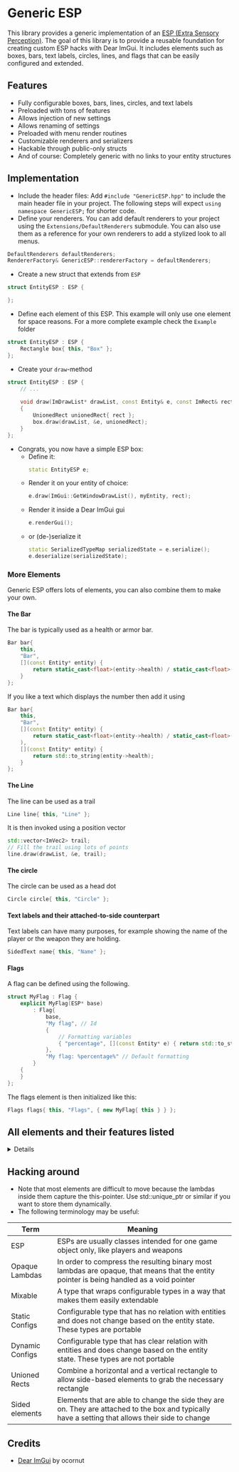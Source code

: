 # Generic ESP
This library provides a generic implementation of an [ESP (Extra Sensory Perception)](https://en.wikipedia.org/wiki/Cheating_in_online_games#/media/File:AssaultCube_wallhacks_(cropped).png). The goal of this library is to provide a reusable foundation for creating custom ESP hacks with Dear ImGui. It includes elements such as boxes, bars, text labels, circles, lines, and flags that can be easily configured and extended.

## Features
- Fully configurable boxes, bars, lines, circles, and text labels
- Preloaded with tons of features
- Allows injection of new settings
- Allows renaming of settings
- Preloaded with menu render routines
- Customizable renderers and serializers
- Hackable through public-only structs
- And of course: Completely generic with no links to your entity structures

## Implementation
- Include the header files: Add `#include "GenericESP.hpp"` to include the main header file in your project. The following steps will expect `using namespace GenericESP;` for shorter code.
- Define your renderers. You can add default renderers to your project using the `Extensions/DefaultRenderers` submodule. You can also use them as a reference for your own renderers to add a stylized look to all menus.
```cpp
DefaultRenderers defaultRenderers;
RendererFactory& GenericESP::rendererFactory = defaultRenderers;
```
- Create a new struct that extends from `ESP`
```cpp
struct EntityESP : ESP {

};
```
- Define each element of this ESP. This example will only use one element for space reasons. For a more complete example check the `Example` folder
```cpp
struct EntityESP : ESP {
    Rectangle box{ this, "Box" };
};
```
- Create your `draw`-method
```cpp
struct EntityESP : ESP {
    // ...
    
    void draw(ImDrawList* drawList, const Entity& e, const ImRect& rect) const
    {
        UnionedRect unionedRect{ rect };
        box.draw(drawList, &e, unionedRect);
    }
};
```
- Congrats, you now have a simple ESP box:
  - Define it:
    ```cpp
    static EntityESP e;
    ```
  - Render it on your entity of choice:
    ```cpp
    e.draw(ImGui::GetWindowDrawList(), myEntity, rect);
    ```
  - Render it inside a Dear ImGui gui
    ```cpp
    e.renderGui();
    ```
  - or (de-)serialize it
    ```cpp
    static SerializedTypeMap serializedState = e.serialize();
    e.deserialize(serializedState);
    ```

### More Elements
Generic ESP offers lots of elements, you can also combine them to make your own.

#### The Bar
The bar is typically used as a health or armor bar.
```cpp
Bar bar{
    this,
    "Bar",
    [](const Entity* entity) {
        return static_cast<float>(entity->health) / static_cast<float>(entity->maxHealth);
    }
};
```
If you like a text which displays the number then add it using
```cpp
Bar bar{
    this,
    "Bar",
    [](const Entity* entity) {
        return static_cast<float>(entity->health) / static_cast<float>(entity->maxHealth); }
    ),
    [](const Entity* entity) {
        return std::to_string(entity->health);
    }
};
```

#### The Line
The line can be used as a trail
```cpp
Line line{ this, "Line" };
```
It is then invoked using a position vector
```cpp
std::vector<ImVec2> trail;
// Fill the trail using lots of points
line.draw(drawList, &e, trail);
```

#### The circle
The circle can be used as a head dot
```cpp
Circle circle{ this, "Circle" };
```

#### Text labels and their attached-to-side counterpart
Text labels can have many purposes, for example showing the name of the player or the weapon they are holding.
```cpp
SidedText name{ this, "Name" };
```

#### Flags
A flag can be defined using the following.
```cpp
struct MyFlag : Flag {
    explicit MyFlag(ESP* base)
        : Flag{
            base,
            "My flag", // Id
            {
                // Formatting variables
                { "percentage", [](const Entity* e) { return std::to_string(e->flagPercentage); } }
            },
            "My flag: %percentage%" // Default formatting
        }
    {
    }
};
```
The flags element is then initialized like this:
```cpp
Flags flags{ this, "Flags", { new MyFlag{ this } } };
```

## All elements and their features listed

<details>

* Rectangles
  * Color - Color of the entire box
  * Rounding - How much edges are rounded off
  * Thickness - How thick the box is
  * Outlined - Whether the box is outlined
    * Outline color - Color of the outline
    * Outline thickness - How thick the outline is
  * Fill - Whether the box is filled
    * Fill color - The color the box is filled with
* Bars
  * Side - Side of the rectangle the bar is on 
  * Background color - Background color of the bar
  * Spacing - Distance from the box
  * Width - Width of the bar
  * Filled color - Color when the bar is filled
  * Empty color - Color when the bar is empty
  * Gradient - Whether the color is a gradient
    * Hue steps - How many steps are in between the top and the bottom
  * Flipped - Whether the bar is flipped
  * Outlined - Whether the bar is outlined
    * Outline color - Color of the outline
    * Outline thickness - How thick the outline is
  * Number Text (optional)
    * Inherits all settings from an unsided text label
    * Hide when full - Hides text when bar is fully filled up
* Text labels
  * Sided text labels
    * Inherits all settings from an unsided text label
    * Side - Side of the rectangle the bar is on
    * Spacing - Distance from the box
  * Unsided text labels
    * Font scale - Size of the text
    * Font color - Color of the text
    * Shadow - Whether the text has a drop shadow
      * Shadow offset - Distance from text
      * Shadow color - Color of the drop shadow
* Lines
  * Color - Color of the line
  * Thickness - How thick the line is
  * Outlined - Whether the line has an outline
    * Outline color - Color of the outline
    * Outline thickness - How thick the outline is
* Circles
  * Color - Color of the circle
  * Thickness - How thick the circle is
  * Outlined - Whether the line has an outline
    * Outline color - Color of the outline
    * Outline thickness - How thick the outline is
* Flags
  * Side - Side of the rectangle the bar is on
  * Spacing - Distance from box
  * Line spacing - Space between each line
  * Each flag:
    * Inherits all settings from an unsided text label
    * Format - Formatting of the flag text
  * Order - Customizable order of the flags

</details>

## Hacking around

- Note that most elements are difficult to move because the lambdas inside them capture the this-pointer. Use std::unique_ptr or similar if you want to store them dynamically.
- The following terminology may be useful:

| Term            | Meaning                                                                                                                                           |
|-----------------|---------------------------------------------------------------------------------------------------------------------------------------------------|
| ESP             | ESPs are usually classes intended for one game object only, like players and weapons                                                              |
| Opaque Lambdas  | In order to compress the resulting binary most lambdas are opaque, that means that the entity pointer is being handled as a void pointer          |
| Mixable         | A type that wraps configurable types in a way that makes them easily extendable                                                                   |
| Static Configs  | Configurable type that has no relation with entities and does not change based on the entity state. These types are portable                      |
| Dynamic Configs | Configurable type that has clear relation with entities and does change based on the entity state. These types are not portable                   |
| Unioned Rects   | Combine a horizontal and a vertical rectangle to allow side-based elements to grab the necessary rectangle                                        |
| Sided elements  | Elements that are able to change the side they are on. They are attached to the box and typically have a setting that allows their side to change |


## Credits
- [Dear ImGui](https://github.com/ocornut/imgui) by ocornut
